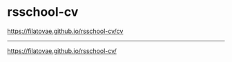 # rsschool-cv
https://filatovae.github.io/rsschool-cv/cv
***
https://filatovae.github.io/rsschool-cv/